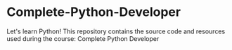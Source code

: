 # Complete-Python-Developer
Let's learn Python! This repository contains the source code and resources used during the course: Complete Python Developer
